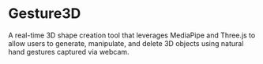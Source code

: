 # Gesture3D
 A real-time 3D shape creation tool that leverages MediaPipe and Three.js to allow users to generate, manipulate, and delete 3D objects using natural hand gestures captured via webcam.
